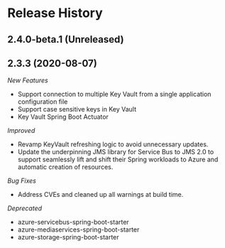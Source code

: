 # Release History

## 2.4.0-beta.1 (Unreleased)


## 2.3.3 (2020-08-07)
_New Features_
- Support connection to multiple Key Vault from a single application configuration file 
- Support case sensitive keys in Key Vault 
- Key Vault Spring Boot Actuator 

_Improved_ 
- Revamp KeyVault refreshing logic to avoid unnecessary updates. 
- Update the underpinning JMS library for Service Bus to JMS 2.0 to support seamlessly lift and shift their Spring workloads to Azure and automatic creation of resources.
 
_Bug Fixes_ 
- Address CVEs and cleaned up all warnings at build time. 

_Deprecated_
- azure-servicebus-spring-boot-starter 
- azure-mediaservices-spring-boot-starter 
- azure-storage-spring-boot-starter  
